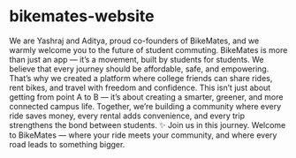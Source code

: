 # bikemates-website

We are Yashraj and Aditya, proud co-founders of BikeMates, and we warmly welcome you to the future of student commuting. BikeMates is more than just an app — it’s a movement, built by students for students. We believe that every journey should be affordable, safe, and empowering. That’s why we created a platform where college friends can share rides, rent bikes, and travel with freedom and confidence.
This isn’t just about getting from point A to B — it’s about creating a smarter, greener, and more connected campus life. Together, we’re building a community where every ride saves money, every rental adds convenience, and every trip strengthens the bond between students. ✨
Join us in this journey. Welcome to BikeMates — where your ride meets your community, and where every road leads to something bigger. 

